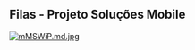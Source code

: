 ## Filas - Projeto Soluções Mobile

[![mMSWiP.md.jpg](https://iili.io/mMSWiP.md.jpg)](https://freeimage.host/i/mMSWiP)